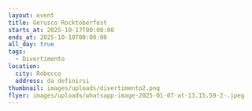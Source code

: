 ```yaml
---
layout: event
title: Gerusco Rocktoberfest
starts_at: 2025-10-17T00:00:00
ends_at: 2025-10-18T00:00:00
all_day: true
tags:
  - Divertimento
location:
  city: Robecco
  address: da definirsi
thumbnail: images/uploads/divertimento2.png
flyer: images/uploads/whatsapp-image-2025-01-07-at-13.15.59-2-.jpeg
---
```


